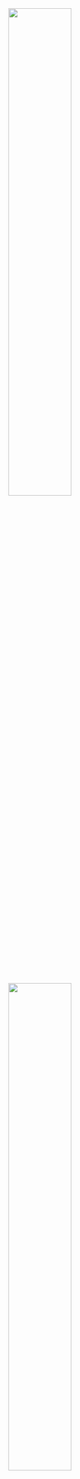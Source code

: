 <img  src="https://github.com/user-attachments/assets/f92ca8df-4f89-46d3-8558-5d3d3cbd0bb3" width = "50%"/>
<img src= "https://github.com/user-attachments/assets/c74c116e-e082-4468-a274-55c0e5c711f6" width = "50%"/>
